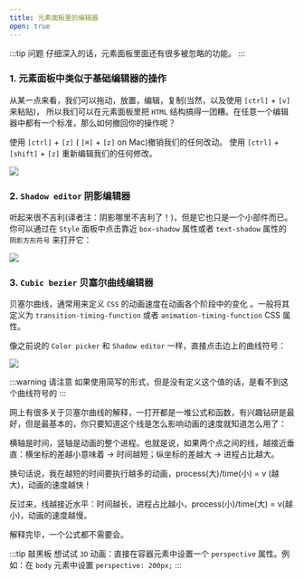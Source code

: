 ```yaml
---
title: 元素面板里的编辑器
open: true
---
```


:::tip 问题
仔细深入的话，元素面板里面还有很多被忽略的功能。
:::


### 1. 元素面板中类似于基础编辑器的操作

从某一点来看，我们可以拖动，放置，编辑，复制(当然，以及使用 `[ctrl]` + `[v]` 来粘贴)， 所以我们可以在元素面板里把 `HTML` 结构搞得一团糟。在任意一个编辑器中都有一个标准，那么如何撤回你的操作呢？

使用 `[ctrl]` + `[z]` ( `[⌘]` + `[z]` on Mac)撤销我们的任何改动。
使用 `[ctrl]` + `[shift]` + `[z]` 重新编辑我们的任何修改。

![](https://wingman-1300536089.file.myqcloud.com//chrome/C05/element-edit.gif)

### 2. `Shadow editor` 阴影编辑器

听起来很不吉利(译者注：阴影哪里不吉利了！)，但是它也只是一个小部件而已。你可以通过在 `Style` 面板中点击靠近 `box-shadow` 属性或者 `text-shadow` 属性的 `阴影方形符号` 来打开它：

![](https://wingman-1300536089.file.myqcloud.com//chrome/C05/element-shadow.gif)

### 3. `Cubic bezier` 贝塞尔曲线编辑器

贝塞尔曲线，通常用来定义 `CSS` 的动画速度在动画各个阶段中的变化 。一般将其定义为 `transition-timing-function` 或者 `animation-timing-function` CSS 属性。

像之前说的 `Color picker` 和 `Shadow editor` 一样，直接点击边上的曲线符号：

![](https://wingman-1300536089.file.myqcloud.com//chrome/C05/bezier.gif)

:::warning 请注意
如果使用简写的形式，但是没有定义这个值的话，是看不到这个曲线符号的
:::

网上有很多关于贝塞尔曲线的解释，一打开都是一堆公式和函数，有兴趣钻研是最好，但是最基本的，你只要知道这个线是怎么影响动画的速度就知道怎么用了：

横轴是时间，竖轴是动画的整个进程。也就是说，如果两个点之间的线，越接近垂直：横坐标的差越小意味着 → 时间越短；纵坐标的差越大 → 进程占比越大。

换句话说，我在越短的时间要执行越多的动画，process(大)/time(小) = v (越大)，动画的速度越快！

反过来，线越接近水平：时间越长，进程占比越小，process(小)/time(大) = v(越小)，动画的速度越慢。

解释完毕，一个公式都不需要会。

:::tip 敲黑板
想试试 `3D` 动画：直接在容器元素中设置一个 `perspective` 属性。例如：在 `body` 元素中设置 `perspective: 200px;` 
:::
